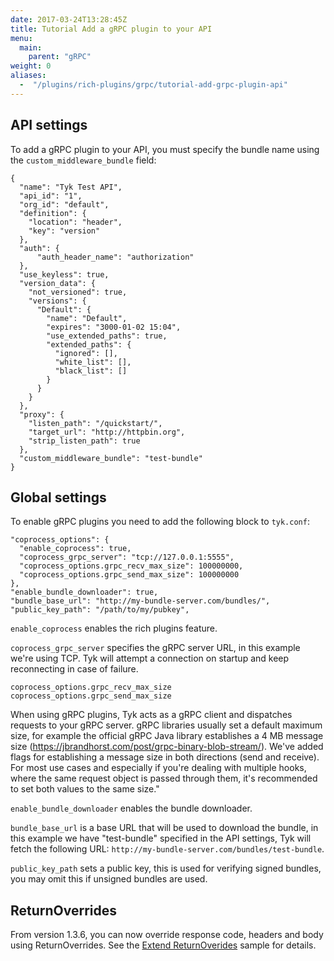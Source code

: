 ```yaml
---
date: 2017-03-24T13:28:45Z
title: Tutorial Add a gRPC plugin to your API
menu:
  main:
    parent: "gRPC"
weight: 0 
aliases: 
  -  "/plugins/rich-plugins/grpc/tutorial-add-grpc-plugin-api"
---
```


## <a name="api-settings"></a> API settings

To add a gRPC plugin to your API, you must specify the bundle name using the `custom_middleware_bundle` field:

```{.json}
{
  "name": "Tyk Test API",
  "api_id": "1",
  "org_id": "default",
  "definition": {
    "location": "header",
    "key": "version"
  },
  "auth": {
      "auth_header_name": "authorization"
  },
  "use_keyless": true,
  "version_data": {
    "not_versioned": true,
    "versions": {
      "Default": {
        "name": "Default",
        "expires": "3000-01-02 15:04",
        "use_extended_paths": true,
        "extended_paths": {
          "ignored": [],
          "white_list": [],
          "black_list": []
        }
      }
    }
  },
  "proxy": {
    "listen_path": "/quickstart/",
    "target_url": "http://httpbin.org",
    "strip_listen_path": true
  },
  "custom_middleware_bundle": "test-bundle"
}
```

## <a name="global-settings"></a>Global settings

To enable gRPC plugins you need to add the following block to `tyk.conf`:

```{.copyWrapper}
"coprocess_options": {
  "enable_coprocess": true,
  "coprocess_grpc_server": "tcp://127.0.0.1:5555",
  "coprocess_options.grpc_recv_max_size": 100000000,
  "coprocess_options.grpc_send_max_size": 100000000
},
"enable_bundle_downloader": true,
"bundle_base_url": "http://my-bundle-server.com/bundles/",
"public_key_path": "/path/to/my/pubkey",
```

`enable_coprocess` enables the rich plugins feature.

`coprocess_grpc_server` specifies the gRPC server URL, in this example we're using TCP. Tyk will attempt a connection on startup and keep reconnecting in case of failure.

`coprocess_options.grpc_recv_max_size` 
`coprocess_options.grpc_send_max_size`

When using gRPC plugins, Tyk acts as a gRPC client and dispatches requests to your gRPC server. gRPC libraries usually set a default maximum size, for example the official gRPC Java library establishes a 4 MB message size (https://jbrandhorst.com/post/grpc-binary-blob-stream/). We've added flags for establishing a message size in both directions (send and receive). For most use cases and especially if you're dealing with multiple hooks, where the same request object is passed through them, it's recommended to set both values to the same size."

`enable_bundle_downloader` enables the bundle downloader.

`bundle_base_url` is a base URL that will be used to download the bundle, in this example we have "test-bundle" specified in the API settings, Tyk will fetch the following URL: `http://my-bundle-server.com/bundles/test-bundle`.

`public_key_path` sets a public key, this is used for verifying signed bundles, you may omit this if unsigned bundles are used.

## ReturnOverrides
From version 1.3.6, you can now  override response code, headers and body using ReturnOverrides. See the [Extend ReturnOverides](https://github.com/TykTechnologies/tyk/pull/763) sample for details.
